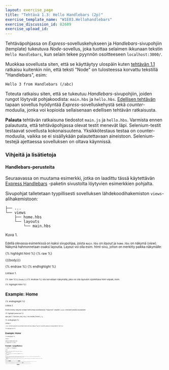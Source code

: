 ```yaml
---
layout: exercise_page
title: "Tehtävä 1.3: Hello Handlebars (2p)"
exercise_template_name: "W1E03.Hellohandlebars"
exercise_discussion_id: 82689
exercise_upload_id: 
---
```



Tehtäväpohjassa on *Express*-sovelluskehykseen ja *Handlebars*-sivupohjiin (template) tukeutuva *Node*-sovellus, joka tuottaa selaimen ikkunaan tekstin `Hello Handlebars`, kun selain tekee pyynnön osoitteeseen `localhost:3000/`. 

Muokkaa sovellusta siten, että se käyttäytyy ulospäin kuten [tehtävän 1.1](../tehtava11) ratkaisu kuitenkin niin, että teksti "Node" on tulosteessa korvattu tekstillä "Handlebars", esim:

~~~
Hello 3 from Handlebars (/abc)
~~~

Toteuta ratkaisu siten, että se tukeutuu *Handlebars*-sivupohjiin, joiden rungot löytyvät pohjakoodista: `main.hbs` ja `hello.hbs`. [Edellisen tehtävän](../tehtava12) tapaan sovellus hyödyntää *Express*-sovelluskehystä sekä *counter*-moduulia, jonka voi kopioida sellaisenaan edellisen tehtävän ratkaisusta.

**Palauta** tehtävän ratkaisuna tiedostot `main.js` ja `hello.hbs`. Varmista ennen palautusta, että tehtäväpohjassa olevat testit menevät läpi. Selenium-testit testaavat sovellusta kokonaisuutena. Yksikkötestaus testaa on counter-moduulia, vaikka se ei sisällykään palautettavaan aineistoon. Selenium-testejä ajettaessa sovelluksen on oltava käynnissä.

### Vihjeitä ja lisätietoja

#### Handlebars-perusteita

Seuraavassa on muutama esimerkki, jotka on laadittu tässä käytettävän [Express Handlebars][express-handlebars] -paketin sivustolta löytyvien esimerkkien pohjalta.

[express-handlebars]: https://github.com/ericf/express-handlebars

Sivupohjat talletetaan tyypillisesti sovelluksen lähdekoodihakemiston `views`-alihakemistoon:

~~~
├── ...
└── views
    ├── home.hbs
    └── layouts
        └── main.hbs
~~~

<small>Kuva 1.<small>


Edellä olevassa esimerkissä on kaksi sivupohjaa, joista `main.hbs` on *layout* ja `home.hbs` on näkymä (*view*). Näkymä hahmonnetaan osaksi layoutia. Layout voi olla esim. html-sivu, johon on merkitty paikka näkymälle:


{% highlight  html %}
{% raw %}

<!DOCTYPE html>
<html>
  <head>
    <meta charset="utf-8">
    <title>Example</title>
  </head>
  <body>
    {{{body}}}
  </body>
</html>

{% endraw %}
{% endhighlight %}

<small>Listaus 1.<small>


{% raw %}`{{{body}}}`{% endraw %} siis korvataan näkymällä, joka voi olla layoutiin sijoitettava html-viipale, esim.


{% highlight  html %}

<h1>Example: Home</h1>

{% endhighlight %}

<small>Listaus 2.<small>


Edellä esitetty näkymä voidaan hahmontaa sovelluksessa "response"-objektin `render`-metodin kutsulla seuraavasti:


{% highlight javascript %}

app.get('/', function (req, res) {
    res.render('home');
});

{% endhighlight %}

<small>Listaus 3.<small>


`render`-metodin parametrina annetaan hahmonnettava näkymä. Pyynnön vasteeksi palautuu seuraavanlainen html-sivu: 


{% highlight  html %}

<!DOCTYPE html>
<html>
  <head>
    <meta charset="utf-8">
    <title>Example</title>
  </head>
  <body>
    <h1>Example: Home</h1>
  </body>
</html>

{% endhighlight %}

<small>Listaus 4.<small>


Näkymä voi sisältää muuttujia, esim:


{% highlight  html %}
{% raw %}

<h1>Example: {{pageName}}</h1>

{% endraw %}
{% endhighlight %}

<small>Listaus 5.<small>


Näkymän muuttujalle voidaan määritellä arvo hahmonnuksen yhteydessä:


{% highlight javascript %}

app.get('/', function (req, res) {
    res.render('home', {
        pageName: 'Home'
    });
});

{% endhighlight %}

<small>Listaus 6.<small>


`render`-metodin toisena parametrina annetaan objekti, jolla välitetään tietoja näkymälle. Hahmonnuksen yhteydessä *Listauksessa 5* esiintyvä {% raw %}`{{pageName}}`{% endraw %} korvautuu tässä merkkijonolla `'Home'`.

Tehtäväpohjan `main.js`-moduulissa on valmiina *Handelbars*-sivupohjien käyttöönotto ja käyttöön liittyvät asetukset:


{% highlight javascript %}

...
var handlebars = require('express-handlebars');
app.engine('.hbs', handlebars({
    defaultLayout: 'main',
    extname: '.hbs',
    layoutsDir: 'sources/views/layouts/'
}));
app.set('view engine', '.hbs');
app.set('views', __dirname + '/views'); // 
...

{% endhighlight %}

<small>Listaus 6.<small>

Lisätietoa asetuksista löytyy [Express Handlebars][express-handlebars] -sivustolta. Sivupohjien laatimista ohjaa tarkemmin varsinainen [Handlebars-sivusto][handlebars].

[handlebars]: http://handlebarsjs.com

#### Handlebars NetBeans:issa

NetBeans ei sisällä erityisisä *Handlebars* -koodipohjia. Handlebars -tiedoston voi muodostaa esim. tiedostopohjasta *Empty File* antamalla sille `.hbs` -loppuliitteen tai vaikka pohjasta *HTML File* , jonka jälkeen tiedoston loppuliitteen voi muuttaa tiedoston *Properties* -valinnan kautta. 

`.hbs` -loppuisille tiedostoille ei ole NetBeansissa oletusarvoisesti mitään syntaksikorostusta, mutta sen voi määritellä *Stack Overflow* -palstalta löytyvien [ohjeiden][hbs-syntax] mukaan. Luontevin MIME-tyyppi tiedostoille lienee *text/html*.

[hbs-syntax]: http://stackoverflow.com/questions/22533481

Handlebars -tiedostoille voi myös halutessaan laatia tiedostopohjia (*Save As Template ...*), joita voi sitten muokata *Tools* -valikon *Templates* -valinnan kautta. 

<br/>

Tässä tehtävässä sovellukselle muodostettiin html-käyttöliittymä hyödyntäen *Handelbars* -sivupohjia. [Seuraavassa tehtävässä](../tehtava14) sovellusta täydennetään toisella näkymällä siten, että näkymän valintaa ohjaa pyynnössä oleva polku.
